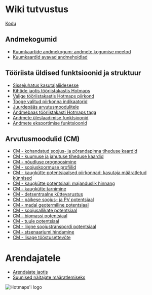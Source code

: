<h1> Wiki tutvustus </h1><p> <a href="Home">Kodu</a> </p><h2> Andmekogumid </h2><ul><li> <a href="en-Hotmaps-data-set-method-of-data-collection">Kuumkaartide andmekogum: andmete kogumise meetod</a> </li><li> <a href="en-Hotmaps-open-data-repositories">Kuumkaardid avavad andmehoidlad</a> </li></ul><h2> Tööriista üldised funktsioonid ja struktuur </h2><ul><li> <a href="en-Introduction-to-user-interface">Sissejuhatus kasutajaliidesesse</a> </li><li> <a href="en-Layers-section-in-the-Hotmaps-toolbox">Kihtide jaotis tööriistakastis Hotmaps</a> </li><li> <a href="en-Select-a-region-in-the-Hotmaps-toolbox">Valige tööriistakastis Hotmaps piirkond</a> </li><li> <a href="en-Retrieve-indicators-of-a-selected-area">Tooge valitud piirkonna indikaatorid</a> </li><li> <a href="en-Access-to-calculation-modules">Juurdepääs arvutusmoodulitele</a> </li><li> <a href="en-Database-behind-the-Hotmaps-toolbox">Andmebaas tööriistakasti Hotmaps taga</a> </li><li> <a href="en-Data-upload-functionalities">Andmete üleslaadimise funktsioonid</a> </li><li> <a href="en-Data-export-functionalities">Andmete eksportimise funktsioonid</a> </li></ul><h2> Arvutusmoodulid (CM) </h2><ul><li> <a href="en-CM-Customized-heat-and-floor-area-density-maps">CM - kohandatud soojus- ja põrandapinna tiheduse kaardid</a> </li><li> <a href="en-CM-Scale-heat-and-cool-density-maps">CM - kuumuse ja jahutuse tiheduse kaardid</a> </li><li> <a href="en-CM-Demand-projection">CM - nõudluse prognoosimine</a> </li><li> <a href="en-CM-Heat-load-profiles">CM - soojuskoormuse profiilid</a> </li><li> <a href="en-CM-District-heating-potential-areas-user-defined-thresholds">CM - kaugkütte potentsiaalsed piirkonnad: kasutaja määratletud künnised</a> </li><li> <a href="en-CM-District-heating-potential-economic-assessment">CM - kaugkütte potentsiaal: majanduslik hinnang</a> </li><li> <a href="en-CM-District-heating-supply-dispatch">CM - kaugkütte tarnimine</a> </li><li> <a href="en-CM-Decentral-heating-supply">CM - detsentraalne küttevarustus</a> </li><li> <a href="en-CM-Solar-thermal-and-PV-potential">CM - päikese soojus- ja PV potentsiaal</a> </li><li> <a href="en-CM-Shallow-geothermal-potential">CM - madal geotermiline potentsiaal</a> </li><li> <a href="en-CM-Heat-source-potential">CM - soojusallikate potentsiaal</a> </li><li> <a href="en-CM-Biomass-potential">CM - biomassi potentsiaal</a> </li><li> <a href="en-CM-Wind-potential">CM - tuule potentsiaal</a> </li><li> <a href="en-CM-Excess-heat-transport-potential">CM - liigne soojustranspordi potentsiaal</a> </li><li> <a href="en-CM-Scenario-assessment">CM - stsenaariumi hindamine</a> </li><li> <a href="en-CM-Add-industry-plant">CM - lisage tööstusettevõte</a> </li></ul><h1> Arendajatele </h1><ul><li> <a href="en-Developers">Arendajate jaotis</a> </li><li> <a href="en-Guidelines-for-defining-indicators">Suunised näitajate määratlemiseks</a> </li></ul><p><img alt="Hotmaps&#39;i logo" src="https://www.hotmaps-project.eu/wp-content/uploads/2017/02/logo.svg"/></p>